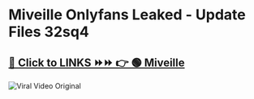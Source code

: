 
 # Miveille Onlyfans Leaked - Update Files 32sq4

## <h2><a href="https://clipsfans.com/Miveille&ref=git">🔗 Click to LINKS ⏩⏩ 👉 🟢 Miveille </a></h2>

<a href="https://clipsfans.com/Miveille&ref=git" rel="nofollow" data-target="animated-image.originalLink"><img src="https://i.ibb.co.com/xMMVF88/686577567.gif" alt="Viral Video Original" style="max-width: 100%; display: inline-block;" data-target="animated-image.originalImage"></a>

